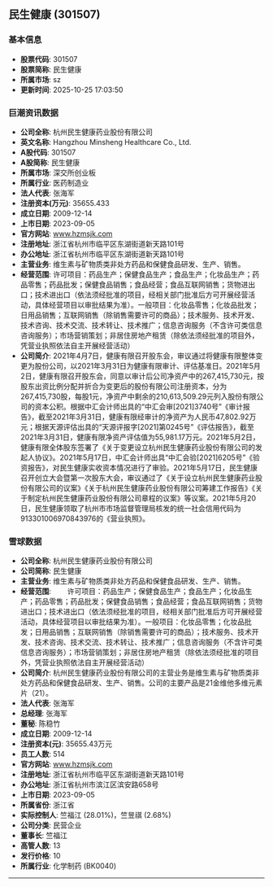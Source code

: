 ## 民生健康 (301507)

### 基本信息

- **股票代码**: 301507
- **股票简称**: 民生健康
- **所属市场**: sz
- **更新时间**: 2025-10-25 17:03:50

### 巨潮资讯数据

- **公司全称**: 杭州民生健康药业股份有限公司
- **英文名称**: Hangzhou Minsheng Healthcare Co., Ltd.
- **A股代码**: 301507
- **A股简称**: 民生健康
- **所属市场**: 深交所创业板
- **所属行业**: 医药制造业
- **法人代表**: 张海军
- **注册资本(万元)**: 35655.433
- **成立日期**: 2009-12-14
- **上市日期**: 2023-09-05
- **官方网站**: www.hzmsjk.com
- **注册地址**: 浙江省杭州市临平区东湖街道新天路101号
- **办公地址**: 浙江省杭州市临平区东湖街道新天路101号
- **主营业务**: 维生素与矿物质类非处方药品和保健食品研发、生产、销售。
- **经营范围**: 许可项目：药品生产；保健食品生产；食品生产；化妆品生产；药品零售；药品批发；保健食品销售；食品经营；食品互联网销售；货物进出口；技术进出口（依法须经批准的项目，经相关部门批准后方可开展经营活动，具体经营项目以审批结果为准）。一般项目：化妆品零售；化妆品批发；日用品销售；互联网销售（除销售需要许可的商品）；技术服务、技术开发、技术咨询、技术交流、技术转让、技术推广；信息咨询服务（不含许可类信息咨询服务）；市场营销策划；非居住房地产租赁（除依法须经批准的项目外，凭营业执照依法自主开展经营活动）
- **公司简介**: 2021年4月7日，健康有限召开股东会，审议通过将健康有限整体变更为股份公司，以2021年3月31日为健康有限审计、评估基准日。2021年5月2日，健康有限召开股东会，同意以审计后公司净资产中的267,415,730元，按股东出资比例分配并折合为变更后的股份有限公司注册资本，分为267,415,730股，每股1元，净资产中剩余的210,613,509.29元列入股份有限公司的资本公积。根据中汇会计师出具的“中汇会审[2021]3740号”《审计报告》，截至2021年3月31日，健康有限经审计的净资产为人民币47,802.92万元；根据天源评估出具的“天源评报字[2021]第0245号”《评估报告》，截至2021年3月31日，健康有限净资产评估值为55,981.17万元。2021年5月2日，健康有限全体股东签署了《关于变更设立杭州民生健康药业股份有限公司的发起人协议》。2021年5月17日，中汇会计师出具“中汇会验[2021]6205号”《验资报告》，对民生健康实收资本情况进行了审验。2021年5月17日，民生健康召开创立大会暨第一次股东大会，审议通过了《关于设立杭州民生健康药业股份有限公司的议案》《关于杭州民生健康药业股份有限公司筹建工作报告》《关于制定杭州民生健康药业股份有限公司章程的议案》等议案。2021年5月20日，民生健康领取了杭州市市场监督管理局核发的统一社会信用代码为913301006970843976的《营业执照》。

### 雪球数据

- **公司全称**: 杭州民生健康药业股份有限公司
- **公司简称**: 民生健康
- **主营业务**: 维生素与矿物质类非处方药品和保健食品研发、生产、销售。
- **经营范围**: 　　许可项目：药品生产；保健食品生产；食品生产；化妆品生产；药品零售；药品批发；保健食品销售；食品经营；食品互联网销售；货物进出口；技术进出口（依法须经批准的项目，经相关部门批准后方可开展经营活动，具体经营项目以审批结果为准）。一般项目：化妆品零售；化妆品批发；日用品销售；互联网销售（除销售需要许可的商品）；技术服务、技术开发、技术咨询、技术交流、技术转让、技术推广；信息咨询服务（不含许可类信息咨询服务）；市场营销策划；非居住房地产租赁（除依法须经批准的项目外，凭营业执照依法自主开展经营活动）
- **公司简介**: 杭州民生健康药业股份有限公司的主营业务是维生素与矿物质类非处方药品和保健食品研发、生产、销售。公司的主要产品是21金维他多维元素片（21）。
- **法人代表**: 张海军
- **总经理**: 张海军
- **董秘**: 陈稳竹
- **成立日期**: 2009-12-14
- **注册资本(元)**: 35655.43万元
- **员工人数**: 514
- **官方网站**: www.hzmsjk.com
- **注册地址**: 浙江省杭州市临平区东湖街道新天路101号
- **办公地址**: 浙江省杭州市滨江区滨安路658号
- **上市日期**: 2023-09-05
- **所属省份**: 浙江省
- **实际控制人**: 竺福江 (28.01%)，竺昱祺 (2.68%)
- **公司分类**: 民营企业
- **董事长**: 竺福江
- **高管人数**: 13
- **发行价格**: 10
- **所属行业**: 化学制药 (BK0040)

---
